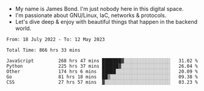 - My name is James Bond. I'm just nobody here in this digital space. 
- I'm passionate about GNU/Linux, IaC, networks & protocols. 
- Let's dive deep & enjoy with beautiful things that happen in the backend world.


<!--START_SECTION:waka-->

```text
From: 18 July 2022 - To: 12 May 2023

Total Time: 866 hrs 33 mins

JavaScript         268 hrs 47 mins ███████▓░░░░░░░░░░░░░░░░░   31.02 %
Python             225 hrs 37 mins ██████▓░░░░░░░░░░░░░░░░░░   26.04 %
Other              174 hrs 6 mins  █████░░░░░░░░░░░░░░░░░░░░   20.09 %
Go                 81 hrs 18 mins  ██▒░░░░░░░░░░░░░░░░░░░░░░   09.38 %
CSS                27 hrs 57 mins  ▓░░░░░░░░░░░░░░░░░░░░░░░░   03.23 %
```

<!--END_SECTION:waka-->
